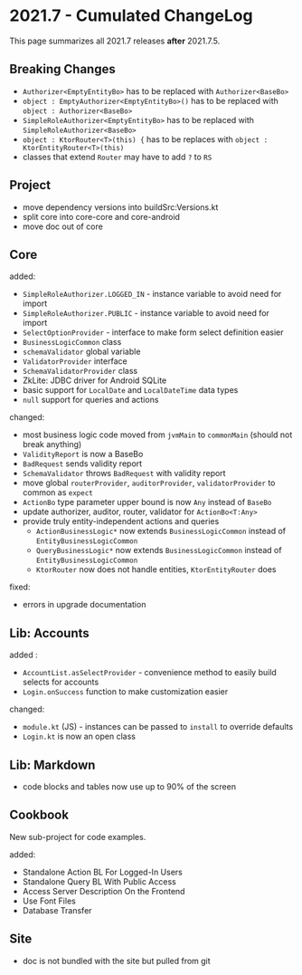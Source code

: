 # 2021.7 - Cumulated ChangeLog

This page summarizes all 2021.7 releases **after** 2021.7.5.

## Breaking Changes

- `Authorizer<EmptyEntityBo>` has to be replaced with `Authorizer<BaseBo>`
- `object : EmptyAuthorizer<EmptyEntityBo>()` has to be replaced with `object : Authorizer<BaseBo>`
- `SimpleRoleAuthorizer<EmptyEntityBo>` has to be replaced with `SimpleRoleAuthorizer<BaseBo>`
- `object : KtorRouter<T>(this) {` has to be replaces with `object : KtorEntityRouter<T>(this)`
- classes that extend `Router` may have to add `?` to `RS` 

## Project

- move dependency versions into buildSrc:Versions.kt
- split core into core-core and core-android
- move doc out of core

## Core

added:

- `SimpleRoleAuthorizer.LOGGED_IN` - instance variable to avoid need for import
- `SimpleRoleAuthorizer.PUBLIC` - instance variable to avoid need for import
- `SelectOptionProvider` - interface to make form select definition easier
- `BusinessLogicCommon` class
- `schemaValidator` global variable
- `ValidatorProvider` interface
- `SchemaValidatorProvider` class
- ZkLite: JDBC driver for Android SQLite
- basic support for `LocalDate` and `LocalDateTime` data types
- `null` support for queries and actions

changed:

- most business logic code moved from `jvmMain` to `commonMain` (should not break anything)
- `ValidityReport` is now a BaseBo
- `BadRequest` sends validity report
- `SchemaValidator` throws `BadRequest` with validity report
- move global `routerProvider`, `auditorProvider`, `validatorProvider` to common as `expect`
- `ActionBo` type parameter upper bound is now `Any` instead of `BaseBo`
- update authorizer, auditor, router, validator for `ActionBo<T:Any>`
- provide truly entity-independent actions and queries
    - `ActionBusinessLogic*` now extends `BusinessLogicCommon` instead of `EntityBusinessLogicCommon`
    - `QueryBusinessLogic*` now extends `BusinessLogicCommon` instead of `EntityBusinessLogicCommon`
    - `KtorRouter` now does not handle entities, `KtorEntityRouter` does

fixed:

- errors in upgrade documentation

## Lib: Accounts

added :

- `AccountList.asSelectProvider` - convenience method to easily build selects for accounts
- `Login.onSuccess` function to make customization easier

changed:

- `module.kt` (JS) - instances can be passed to `install` to override defaults
- `Login.kt` is now an open class

## Lib: Markdown

- code blocks and tables now use up to 90% of the screen

## Cookbook

New sub-project for code examples.

added:

- Standalone Action BL For Logged-In Users
- Standalone Query BL With Public Access
- Access Server Description On the Frontend
- Use Font Files
- Database Transfer

## Site

- doc is not bundled with the site but pulled from git
